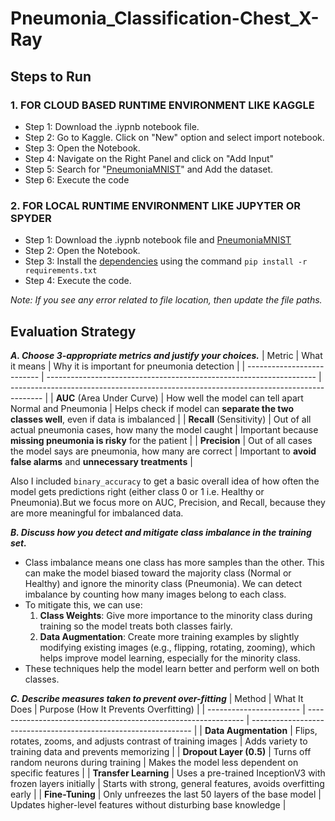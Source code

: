 # Pneumonia_Classification-Chest_X-Ray

## Steps to Run

### 1. FOR CLOUD BASED RUNTIME ENVIRONMENT LIKE KAGGLE
* Step 1: Download the .iypnb notebook file.
* Step 2: Go to Kaggle. Click on "New" option and select import notebook.
* Step 3: Open the Notebook.
* Step 4: Navigate on the Right Panel and click on "Add Input"
* Step 5: Search for "[PneumoniaMNIST](https://www.kaggle.com/datasets/rijulshr/pneumoniamnist)" and Add the dataset.
* Step 6: Execute the code
  
### 2. FOR LOCAL RUNTIME ENVIRONMENT LIKE JUPYTER OR SPYDER
*  Step 1: Download the .iypnb notebook file and [PneumoniaMNIST](https://www.kaggle.com/datasets/rijulshr/pneumoniamnist)
*  Step 2: Open the Notebook.
*  Step 3: Install the [dependencies](https://github.com/shuvamR/Pneumonia_Classification-Chest_X-Ray/blob/main/requirements.txt) using the command ```pip install -r requirements.txt```
*  Step 4: Execute the code.

*Note: If you see any error related to file location, then update the file paths.*

## Evaluation Strategy 

***A. Choose 3-appropriate metrics and justify your choices.***
| Metric                     | What it means                                    | Why it is important for pneumonia detection                                            |
| -------------------------- | ------------------------------------------------------------------- | -------------------------------------------------------------------------------------- |
| **AUC** (Area Under Curve) | How well the model can tell apart Normal and Pneumonia              | Helps check if model can **separate the two classes well**, even if data is imbalanced |
| **Recall** (Sensitivity)   | Out of all actual pneumonia cases, how many the model caught        | Important because **missing pneumonia is risky** for the patient                       |
| **Precision**              | Out of all cases the model says are pneumonia, how many are correct | Important to **avoid false alarms** and **unnecessary treatments**                     |

Also I included ```binary_accuracy``` to get a basic overall idea of how often the model gets predictions right (either class 0 or 1 i.e. Healthy or Pneumonia).But we focus more on AUC, Precision, and Recall, because they are more meaningful for imbalanced data.

***B. Discuss how you detect and mitigate class imbalance in the training set.***
* Class imbalance means one class has more samples than the other. This can make the model biased toward the majority class (Normal or Healthy) and ignore the minority class (Pneumonia). We can detect imbalance by counting how many images belong to each class.
* To mitigate this, we can use:
    1. **Class Weights**: Give more importance to the minority class during training so the model treats both classes fairly.
    2. **Data Augmentation**: Create more training examples by slightly modifying existing images (e.g., flipping, rotating, zooming), which helps improve model learning, especially for the minority class.
* These techniques help the model learn better and perform well on both classes.

***C. Describe measures taken to prevent over-fitting***
| Method                  | What It Does                            | Purpose (How It Prevents Overfitting)                           |
| ----------------------- | -------------------------------------------------------------- | --------------------------------------------------------------- |
| **Data Augmentation**   | Flips, rotates, zooms, and adjusts contrast of training images | Adds variety to training data and prevents memorizing           |
| **Dropout Layer (0.5)** | Turns off random neurons during training                       | Makes the model less dependent on specific features             |
| **Transfer Learning**   | Uses a pre-trained InceptionV3 with frozen layers initially    | Starts with strong, general features, avoids overfitting early  |
| **Fine-Tuning** | Only unfreezes the last 50 layers of the base model            | Updates higher-level features without disturbing base knowledge |



